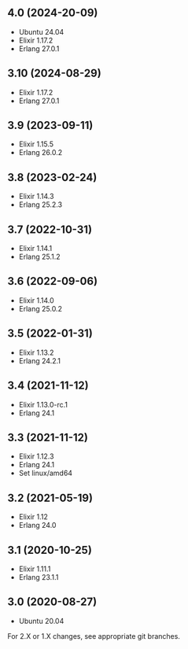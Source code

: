 ## 4.0 (2024-20-09)

- Ubuntu 24.04
- Elixir 1.17.2
- Erlang 27.0.1

## 3.10 (2024-08-29)

- Elixir 1.17.2
- Erlang 27.0.1

## 3.9 (2023-09-11)

- Elixir 1.15.5
- Erlang 26.0.2

## 3.8 (2023-02-24)

- Elixir 1.14.3
- Erlang 25.2.3

## 3.7 (2022-10-31)

- Elixir 1.14.1
- Erlang 25.1.2

## 3.6 (2022-09-06)

- Elixir 1.14.0
- Erlang 25.0.2

## 3.5 (2022-01-31)

- Elixir 1.13.2
- Erlang 24.2.1

## 3.4 (2021-11-12)

- Elixir 1.13.0-rc.1
- Erlang 24.1

## 3.3 (2021-11-12)

- Elixir 1.12.3
- Erlang 24.1
- Set linux/amd64

## 3.2 (2021-05-19)

- Elixir 1.12
- Erlang 24.0

## 3.1 (2020-10-25)

- Elixir 1.11.1
- Erlang 23.1.1

## 3.0 (2020-08-27)

- Ubuntu 20.04


For 2.X or 1.X changes, see appropriate git branches.